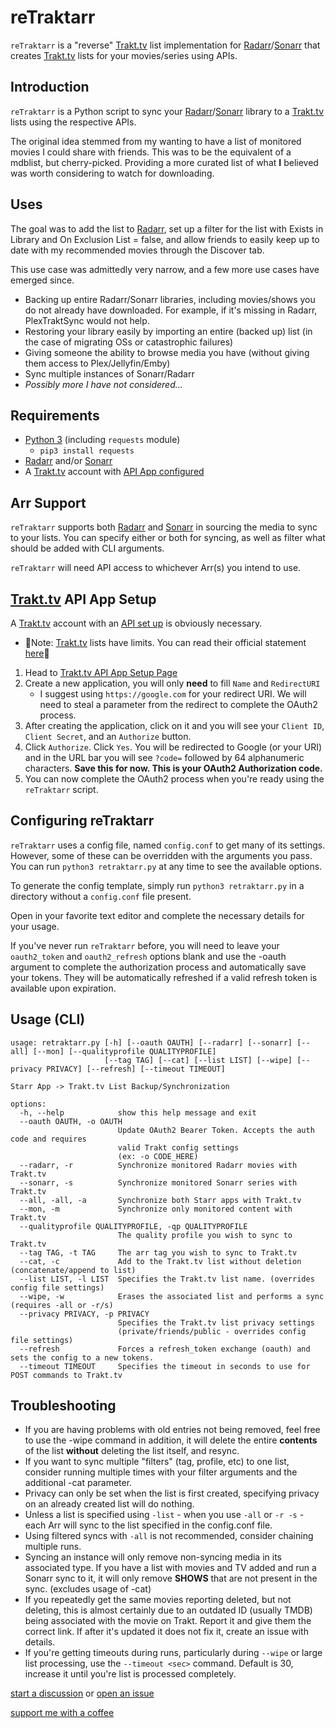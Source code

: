 # reTraktarr

`reTraktarr` is a "reverse" [Trakt.tv](https://www.trakt.tv) list implementation for [Radarr](https://radarr.video)/[Sonarr](https://sonarr.tv) that creates [Trakt.tv](https://www.trakt.tv) lists for your movies/series using APIs.

## Introduction

`reTraktarr` is a Python script to sync your [Radarr](https://radarr.video)/[Sonarr](https://sonarr.tv) library to a [Trakt.tv](https://www.trakt.tv) lists using the respective APIs.

The original idea stemmed from my wanting to have a list of monitored movies I could share with friends. This was to be the equivalent of a mdblist, but cherry-picked. Providing a more curated list of what **I** believed was worth considering to watch for downloading.

## Uses

The goal was to add the list to [Radarr](https://radarr.video), set up a filter for the list with Exists in Library and On Exclusion List = false, and allow friends to easily keep up to date with my recommended movies through the Discover tab.

This use case was admittedly very narrow, and a few more use cases have emerged since.

- Backing up entire Radarr/Sonarr libraries, including movies/shows you do not already have downloaded. For example, if it's missing in Radarr, PlexTraktSync would not help.
- Restoring your library easily by importing an entire (backed up) list (in the case of migrating OSs or catastrophic failures)
- Giving someone the ability to browse media you have (without giving them access to Plex/Jellyfin/Emby)
- Sync multiple instances of Sonarr/Radarr
- _Possibly more I have not considered..._

## Requirements

- [Python 3](https://www.python.org/downloads/) (including `requests` module)
  - `pip3 install requests`
- [Radarr](https://radarr.video) and/or [Sonarr](https://sonarr.tv)
- A [Trakt.tv](https://www.trakt.tv) account with [API App configured](#trakttv-api-app-setup)

## Arr Support

`reTraktarr` supports both [Radarr](https://radarr.video) and [Sonarr](https://sonarr.tv) in sourcing the media to sync to your lists. You can specify either or both for syncing, as well as filter what should be added with CLI arguments.

`reTraktarr` will need API access to whichever Arr(s) you intend to use.

## [Trakt.tv](https://www.trakt.tv) API App Setup

A [Trakt.tv](https://www.trakt.tv) account with an [API set up](#trakttv-api-app-setup) is obviously necessary.

- 🚨Note: [Trakt.tv](https://www.trakt.tv) lists have limits. You can read their official statement [here](https://twitter.com/trakt/status/1536751362943332352/photo/1)🚨

1. Head to [Trakt.tv API App Setup Page](https://trakt.tv/oauth/applications)
2. Create a new application, you will only **need** to fill `Name` and `RedirectURI`
   - I suggest using `https://google.com` for your redirect URI. We will need to steal a parameter from the redirect to complete the OAuth2 process.
3. After creating the application, click on it and you will see your `Client ID`, `Client Secret`, and an `Authorize` button.
4. Click `Authorize`. Click `Yes`. You will be redirected to Google (or your URI) and in the URL bar you will see `?code=` followed by 64 alphanumeric characters. **Save this for now. This is your OAuth2 Authorization code.**
5. You can now complete the OAuth2 process when you're ready using the `reTraktarr` script.

## Configuring reTraktarr

`reTraktarr` uses a config file, named `config.conf` to get many of its settings. However, some of these can be overridden with the arguments you pass. You can run `python3 retraktarr.py` at any time to see the available options.

To generate the config template, simply run `python3 retraktarr.py` in a directory without a `config.conf` file present.

Open in your favorite text editor and complete the necessary details for your usage.

If you've never run `reTraktarr` before, you will need to leave your `oauth2_token` and `oauth2_refresh` options blank and use the -oauth argument to complete the authorization process and automatically save your tokens. They will be automatically refreshed if a valid refresh token is available upon expiration.

## Usage (CLI)

```shell
usage: retraktarr.py [-h] [--oauth OAUTH] [--radarr] [--sonarr] [--all] [--mon] [--qualityprofile QUALITYPROFILE]
                     [--tag TAG] [--cat] [--list LIST] [--wipe] [--privacy PRIVACY] [--refresh] [--timeout TIMEOUT]

Starr App -> Trakt.tv List Backup/Synchronization

options:
  -h, --help            show this help message and exit
  --oauth OAUTH, -o OAUTH
                        Update OAuth2 Bearer Token. Accepts the auth code and requires
                        valid Trakt config settings
                        (ex: -o CODE_HERE)
  --radarr, -r          Synchronize monitored Radarr movies with Trakt.tv
  --sonarr, -s          Synchronize monitored Sonarr series with Trakt.tv
  --all, -all, -a       Synchronize both Starr apps with Trakt.tv
  --mon, -m             Synchronize only monitored content with Trakt.tv
  --qualityprofile QUALITYPROFILE, -qp QUALITYPROFILE
                        The quality profile you wish to sync to Trakt.tv
  --tag TAG, -t TAG     The arr tag you wish to sync to Trakt.tv
  --cat, -c             Add to the Trakt.tv list without deletion (concatenate/append to list)
  --list LIST, -l LIST  Specifies the Trakt.tv list name. (overrides config file settings)
  --wipe, -w            Erases the associated list and performs a sync (requires -all or -r/s)
  --privacy PRIVACY, -p PRIVACY
                        Specifies the Trakt.tv list privacy settings
                        (private/friends/public - overrides config file settings)
  --refresh             Forces a refresh_token exchange (oauth) and sets the config to a new tokens.
  --timeout TIMEOUT     Specifies the timeout in seconds to use for POST commands to Trakt.tv
```

## Troubleshooting

- If you are having problems with old entries not being removed, feel free to use the -wipe command in addition, it will delete the entire **contents** of the list **without** deleting the list itself, and resync.
- If you want to sync multiple "filters" (tag, profile, etc) to one list, consider running multiple times with your filter arguments and the additional -cat parameter.
- Privacy can only be set when the list is first created, specifying privacy on an already created list will do nothing.
- Unless a list is specified using `-list` - when you use `-all` or `-r -s` - each Arr will sync to the list specified in the config.conf file.
- Using filtered syncs with `-all` is not recommended, consider chaining multiple runs.
- Syncing an instance will only remove non-syncing media in its associated type. If you have a list with movies and TV added and run a Sonarr sync to it, it will only remove **SHOWS** that are not present in the sync. (excludes usage of -cat)
- If you repeatedly get the same movies reporting deleted, but not deleting, this is almost certainly due to an outdated ID (usually TMDB) being associated with the movie on Trakt. Report it and give them the correct link. If after it's updated it does not fix it, create an issue with details.
- If you're getting timeouts during runs, particularly during `--wipe` or large list processing, use the `--timeout <sec>` command. Default is 30, increase it until you're list is processed completely.

[start a discussion](https://github.com/zakkarry/reTraktarr/discussions/new) or [open an issue](https://github.com/zakkarry/reTraktarr/issues/new)

[support me with a coffee](https://www.buymeacoffee.com/zak.ary)
